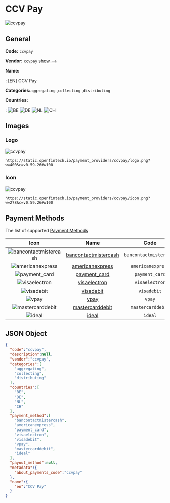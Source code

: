 
# CCV Pay 
![ccvpay](https://static.openfintech.io/payment_providers/ccvpay/logo.png?w=400&c=v0.59.26#w100)  

## General 
 
**Code:** `ccvpay` 
 
**Vendor:** `ccvpay` [show -->](/vendors/ccvpay/) 
 
**Name:** 
 
:	[EN] CCV Pay 
 
**Categories:**`aggregating` ,`collecting` ,`distributing` 
 
 
**Countries:** 
 
:	![BE](https://cdnjs.cloudflare.com/ajax/libs/flag-icon-css/3.3.0/flags/4x3/be.svg#w24) 	![DE](https://cdnjs.cloudflare.com/ajax/libs/flag-icon-css/3.3.0/flags/4x3/de.svg#w24) 	![NL](https://cdnjs.cloudflare.com/ajax/libs/flag-icon-css/3.3.0/flags/4x3/nl.svg#w24) 	![CH](https://cdnjs.cloudflare.com/ajax/libs/flag-icon-css/3.3.0/flags/4x3/ch.svg#w24)  

## Images 

### Logo 
 
![ccvpay](https://static.openfintech.io/payment_providers/ccvpay/logo.png?w=400&c=v0.59.26#w100)  

```
https://static.openfintech.io/payment_providers/ccvpay/logo.png?w=400&c=v0.59.26#w100
```  

### Icon 
 
![ccvpay](https://static.openfintech.io/payment_providers/ccvpay/icon.png?w=278&c=v0.59.26#w100)  

```
https://static.openfintech.io/payment_providers/ccvpay/icon.png?w=278&c=v0.59.26#w100
```  

## Payment Methods 
 
The list of supported [Payment Methods](/payment-methods/) 

|Icon|Name|Code| 
|:---:|:---:|:---:| 
|![bancontactmistercash](https://static.openfintech.io/payment_methods/bancontactmistercash/icon.png?w=278&c=v0.59.26#w100) |[bancontactmistercash](/payment-methods/bancontactmistercash/)|`bancontactmistercash`| 
|![americanexpress](https://static.openfintech.io/payment_methods/americanexpress/icon.svg?w=278&c=v0.59.26#w100) |[americanexpress](/payment-methods/americanexpress/)|`americanexpress`| 
|![payment_card](https://static.openfintech.io/payment_methods/payment_card/icon.svg?w=278&c=v0.59.26#w100) |[payment_card](/payment-methods/payment_card/)|`payment_card`| 
|![visaelectron](https://static.openfintech.io/payment_methods/visaelectron/icon.png?w=278&c=v0.59.26#w100) |[visaelectron](/payment-methods/visaelectron/)|`visaelectron`| 
|![visadebit](https://static.openfintech.io/payment_methods/visadebit/icon.png?w=278&c=v0.59.26#w100) |[visadebit](/payment-methods/visadebit/)|`visadebit`| 
|![vpay](https://static.openfintech.io/payment_methods/vpay/icon.png?w=278&c=v0.59.26#w100) |[vpay](/payment-methods/vpay/)|`vpay`| 
|![mastercarddebit](https://static.openfintech.io/payment_methods/mastercarddebit/icon.png?w=278&c=v0.59.26#w100) |[mastercarddebit](/payment-methods/mastercarddebit/)|`mastercarddebit`| 
|![ideal](https://static.openfintech.io/payment_methods/ideal/icon.svg?w=278&c=v0.59.26#w100) |[ideal](/payment-methods/ideal/)|`ideal`| 
 

## JSON Object 

```json
{
  "code":"ccvpay",
  "description":null,
  "vendor":"ccvpay",
  "categories":[
    "aggregating",
    "collecting",
    "distributing"
  ],
  "countries":[
    "BE",
    "DE",
    "NL",
    "CH"
  ],
  "payment_method":[
    "bancontactmistercash",
    "americanexpress",
    "payment_card",
    "visaelectron",
    "visadebit",
    "vpay",
    "mastercarddebit",
    "ideal"
  ],
  "payout_method":null,
  "metadata":{
    "about_payments_code":"ccvpay"
  },
  "name":{
    "en":"CCV Pay"
  }
}
```  
